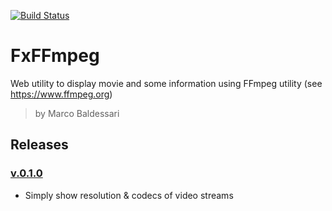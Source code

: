 [![Build Status](https://travis-ci.org/MarcoBadessari/FxFFmpeg.svg?branch=develop)](https://travis-ci.org/MarcoBadessari/FxFFmpeg)
# FxFFmpeg

Web utility to display movie and some information using FFmpeg utility (see https://www.ffmpeg.org)

> by Marco Baldessari

## Releases

### [v.0.1.0](https://github.com/waldrix/FxFFmpeg/releases/tag/0.1.0)

* Simply show resolution & codecs of video streams
